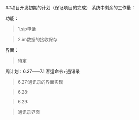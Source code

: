 ##项目开发初期的计划（保证项目的完成）
系统中剩余的工作量：

功能：
>1.sip电话

>2.im数据的接收保存

界面：
>待定

周计划：6.27----7.1  客运命令+通讯录
>6.27:通讯录的界面实现

>6.28:




>6.29:

>通讯录界面
